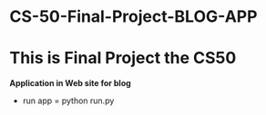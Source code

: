 # CS-50-Final-Project-BLOG-APP

# This is Final Project the CS50

**Application in Web site for blog**

* run app = python run.py


